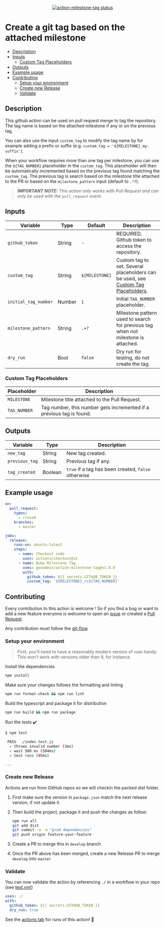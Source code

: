<p align="center">
  <a href="https://github.com/geoadmin/action-milestone-tag/actions">
    <img alt="action-milestone-tag status" src="https://github.com/geoadmin/action-milestone-tag/workflows/build-test/badge.svg">
  </a>
</p>

# Create a git tag based on the attached milestone

- [Description](#description)
- [Inputs](#inputs)
  - [Custom Tag Placeholders](#custom-tag-placeholders)
- [Outputs](#outputs)
- [Example usage](#example-usage)
- [Contributing](#contributing)
  - [Setup your environment](#setup-your-environment)
  - [Create new Release](#create-new-release)
  - [Validate](#validate)

## Description

This github action can be used on pull request merge to tag the repository. The tag name is based on
the attached milestone if any or on the previous tag.

You can also use the input `custom_tag` to
modify the tag name by for example adding a prefix or suffix (e.g.
`custom_tag = '${MILESTONE}_my-suffix'`).

When your workflow requires more than one tag per milestone, you can use the `${TAG_NUMBER}`
placeholder in the `custom_tag`. This placeholder will then be automatically incremented based on
the previous tag found matching the `custom_tag`. The previous tag is search based on the milestone
title attached to the PR or based on the `milestone_pattern` input (default to `.*?`).

> **_IMPORTANT NOTE:_** _This action only works with Pull Request and can only be used with the `pull_request` event._

## Inputs

<!-- prettier-ignore -->
| Variable             | Type   | Default        | Description              |
| -------------------- | ------ | -------------- | ------------------------ |
| `github_token`       | String | -              | REQUIRED. Github token to access the repository. |
| `custom_tag`         | String | `${MILESTONE}` | Custom tag to set. Several placeholders can be used, see [Custom Tag Placeholders](#custom-tag-placeholders). |
| `initial_tag_number` | Number | `1`            | Initial `TAG_NUMBER` placeholder. |
| `milestone_pattern`  | String | `.+?`          | Milestone pattern used to search for previous tag when not milestone is attached. |
| `dry_run`            | Bool   | `false`        | Dry run for testing, do not create the tag. |

### Custom Tag Placeholders

| Placeholder  | Description                                                          |
| ------------ | -------------------------------------------------------------------- |
| `MILESTONE`  | Milestone title attached to the Pull Request.                        |
| `TAG_NUMBER` | Tag number, this number gets incremented if a previous tag is found. |

## Outputs

| Variable       | Type    | Description                                         |
| -------------- | ------- | --------------------------------------------------- |
| `new_tag`      | String  | New tag created.                                    |
| `previous_tag` | String  | Previous tag if any.                                |
| `tag_created`  | Boolean | `true` if a tag has been created, `false` otherwise |

## Example usage

```yaml
on:
  pull_request:
    types:
      - closed
    branches:
      - master

jobs:
  release:
    runs-on: ubuntu-latest
    steps:
      - name: Checkout code
        uses: actions/checkout@v2
      - name: Bump Milestone Tag
        uses: geoadmin/action-milestone-tag@v1.0.0
        with:
          github_token: ${{ secrets.GITHUB_TOKEN }}
          custom_tag: '${MILESTONE}_rc${TAG_NUMBER}'
```

## Contributing

Every contribution to this action is welcome ! So if you find a bug or want to add a new feature
everyone is welcome to open an [issue](https://github.com/geoadmin/action-milestone-tag/issues) or
created a [Pull Request](https://github.com/geoadmin/action-milestone-tag/pulls).

Any contribution must follow the
[git-flow](https://nvie.com/posts/a-successful-git-branching-model/#the-main-branches).

### Setup your environment

> First, you'll need to have a reasonably modern version of `node` handy. This won't work with versions older than 9, for instance.

Install the dependencies

```bash
npm install
```

Make sure your changes follows the formatting and linting

```bash
npm run format-check && npm run lint
```

Build the typescript and package it for distribution

```bash
npm run build && npm run package
```

Run the tests :heavy_check_mark:

```bash
$ npm test

 PASS  ./index.test.js
  ✓ throws invalid number (3ms)
  ✓ wait 500 ms (504ms)
  ✓ test runs (95ms)

...
```

### Create new Release

Actions are run from GitHub repos so we will checkin the packed dist folder.

1. First make sure the version in `package.json` match the next release version, if not update it.
2. Then build the project, package it and push the changes as follow:

   ```bash
   npm run all
   git add dist
   git commit -a -m "prod dependencies"
   git push origin feature-your-feature
   ```

3. Create a PR to merge this in `develop` branch
4. Once the PR above has been merged, create a new Release PR to merge `develop` into `master`

### Validate

You can now validate the action by referencing `./` in a workflow in your repo (see [test.yml](.github/workflows/test.yml))

```yaml
uses: ./
with:
  github_token: ${{ secrets.GITHUB_TOKEN }}
  dry_run: true
```

See the [actions tab](https://github.com/geoadmin/action-milestone-tag/actions) for runs of this action! :rocket:
